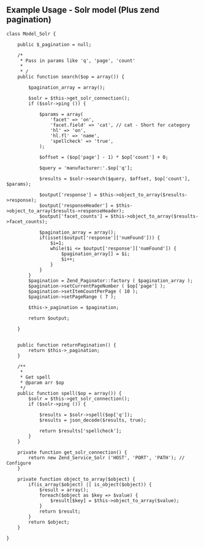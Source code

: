 
Example Usage - Solr model (Plus zend pagination)
-

    class Model_Solr {

        public $_pagination = null;

        /*
         * Pass in params like 'q', 'page', 'count'
         *
         * /
        public function search($op = array()) {	

            $pagination_array = array();

            $solr = $this->get_solr_connection();
            if ($solr->ping ()) {

                $params = array(
                    'facet' => 'on',
                    'facet.field' => 'cat', // cat - Short for category
                    'hl' => 'on',
                    'hl.fl' => 'name',
                    'spellcheck' => 'true',
                );

                $offset = ($op['page'] - 1) * $op['count'] + 0;

                $query = 'manufacturer:'.$op['q'];

                $results = $solr->search($query, $offset, $op['count'], $params);

                $output['response'] = $this->object_to_array($results->response);
                $output['responseHeader'] = $this->object_to_array($results->responseHeader);
                $output['facet_counts'] = $this->object_to_array($results->facet_counts);

                $pagination_array = array();
                if(isset($output['response']['numFound'])) {
                    $i=1;
                    while($i <= $output['response']['numFound']) {
                        $pagination_array[] = $i;
                        $i++;
                    }
                }
            }
            $pagination = Zend_Paginator::factory ( $pagination_array );
            $pagination->setCurrentPageNumber ( $op['page'] );
            $pagination->setItemCountPerPage ( 10 );
            $pagination->setPageRange ( 7 );

            $this->_pagination = $pagination;

            return $output;

        }


        public function returnPagination() {
            return $this->_pagination;
        }

        /**
         * 
         * Get spell
         * @param arr $op
         */
        public function spell($op = array()) {		
            $solr = $this->get_solr_connection();	
            if ($solr->ping ()) {

                $results = $solr->spell($op['q']);
                $results = json_decode($results, true);

                return $results['spellcheck'];
            }
        }

        private function get_solr_connection() {
            return new Zend_Service_Solr ('HOST', 'PORT', 'PATH'); // Configure
        }

        private function object_to_array($object) {
            if(is_array($object) || is_object($object)) {
                $result = array();
                foreach($object as $key => $value) {
                    $result[$key] = $this->object_to_array($value);
                }
                return $result;
            }
            return $object;
        }

    }